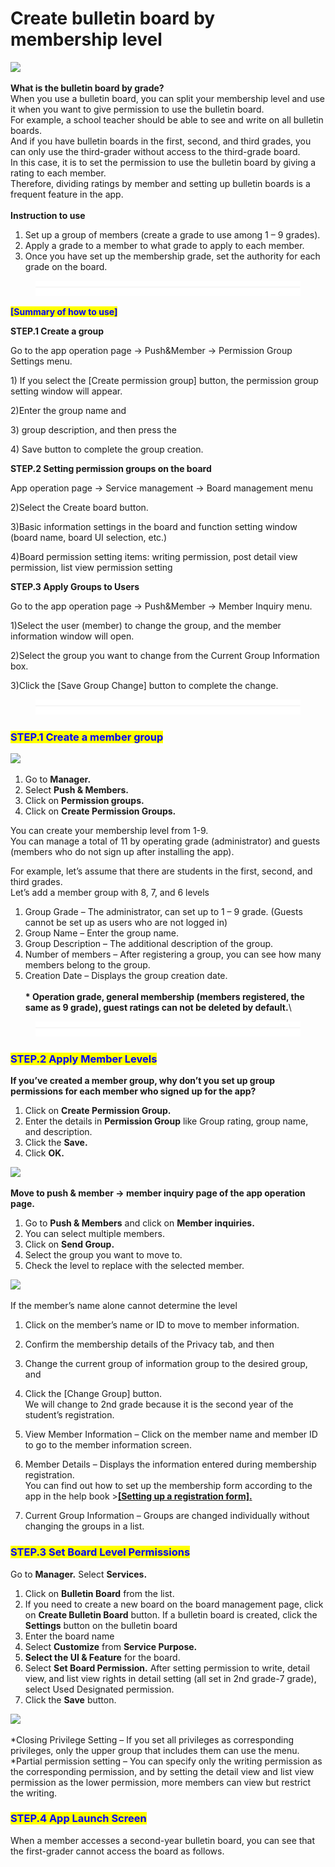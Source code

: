 # Create bulletin board by membership level

![](https://support.swing2app.com/wp-content/uploads/2018/09/pg.png)

**What is the bulletin board by grade?**\
When you use a bulletin board, you can split your membership level and use it when you want to give permission to use the bulletin board.\
For example, a school teacher should be able to see and write on all bulletin boards.\
And if you have bulletin boards in the first, second, and third grades, you can only use the third-grader without access to the third-grade board.\
In this case, it is to set the permission to use the bulletin board by giving a rating to each member.\
Therefore, dividing ratings by member and setting up bulletin boards is a frequent feature in the app.\
\
**Instruction to use**

1. Set up a group of members (create a grade to use among 1 – 9 grades).
2. Apply a grade to a member to what grade to apply to each member.
3. Once you have set up the membership grade, set the authority for each grade on the board.

<figure><img src="../../../.gitbook/assets/구분선 (1) (1).PNG" alt=""><figcaption></figcaption></figure>

<mark style="color:blue;">**\[Summary of how to use]**</mark>

**STEP.1 Create a group**

Go to the app operation page → Push\&Member → Permission Group Settings menu.

1\) If you select the \[Create permission group] button, the permission group setting window will appear.

2\)Enter the group name and&#x20;

3\) group description, and then press the&#x20;

4\) Save button to complete the group creation.



**STEP.2 Setting permission groups on the board**

App operation page → Service management → Board management menu

2\)Select the Create board button.

3\)Basic information settings in the board and function setting window (board name, board UI selection, etc.)

4\)Board permission setting items: writing permission, post detail view permission, list view permission setting



**STEP.3 Apply Groups to Users**

Go to the app operation page → Push\&Member → Member Inquiry menu.

1\)Select the user (member) to change the group, and the member information window will open.

2\)Select the group you want to change from the Current Group Information box.

3\)Click the \[Save Group Change] button to complete the change.

<figure><img src="../../../.gitbook/assets/구분선 (1) (1).PNG" alt=""><figcaption></figcaption></figure>

### <mark style="color:blue;">**STEP.1 Create a member group**</mark>

![](https://support.swing2app.com/wp-content/uploads/2018/09/b44-e1587042417552.png)

1. Go to **Manager.**
2. Select **Push & Members.**
3. Click on **Permission groups.**
4. Click on **Create Permission Groups.**

You can create your membership level from 1-9.\
You can manage a total of 11 by operating grade (administrator) and guests (members who do not sign up after installing the app).

For example, let’s assume that there are students in the first, second, and third grades.\
Let’s add a member group with 8, 7, and 6 levels

1. Group Grade – The administrator, can set up to 1 – 9 grade. (Guests cannot be set up as users who are not logged in)
2. Group Name – Enter the group name.
3. Group Description – The additional description of the group.
4. Number of members – After registering a group, you can see how many members belong to the group.
5. Creation Date – Displays the group creation date.\
   \
   **\* Operation grade, general membership (members registered, the same as 9 grade), guest ratings can not be deleted by default.**\


<figure><img src="../../../.gitbook/assets/구분선 (1) (1).PNG" alt=""><figcaption></figcaption></figure>

### <mark style="color:blue;">**STEP.2 Apply Member Levels**</mark>

**If you’ve created a member group, why don’t you set up group permissions for each member who signed up for the app?** &#x20;

1. Click on **Create Permission Group.**
2. Enter the details in **Permission Group** like Group rating, group name, and description.
3. Click the **Save.**
4. Click **OK.**

![](https://support.swing2app.com/wp-content/uploads/2018/09/b39-e1587042451127.png)

**Move to push & member → member inquiry page of the app operation page.**&#x20;

1. Go to **Push & Members** and click on **Member inquiries.**
2. You can select multiple members.
3. Click on **Send Group.**
4. Select the group you want to move to.
5. Check the level to replace with the selected member.

![](https://support.swing2app.com/wp-content/uploads/2018/09/b-43.png)

If the member’s name alone cannot determine the level

1. Click on the member’s name or ID to move to member information.
2. Confirm the membership details of the Privacy tab, and then
3. Change the current group of information group to the desired group, and
4. Click the \[Change Group] button.\
   We will change to 2nd grade because it is the second year of the student’s registration.



1. View Member Information – Click on the member name and member ID to go to the member information screen.
2. Member Details – Displays the information entered during membership registration.\
   You can find out how to set up the membership form according to the app in the help book >[**\[Setting up a registration form\].**](../service/membership-form.md)
3. Current Group Information – Groups are changed individually without changing the groups in a list.



### <mark style="color:blue;">**STEP.3 Set Board Level Permissions**</mark>

Go to **Manager.** Select **Services.**

1. Click on **Bulletin Board** from the list.
2. If you need to create a new board on the board management page, click on **Create Bulletin Board** button. If a bulletin board is created, click the **Settings** button on the bulletin board
3. Enter the board name
4. Select **Customize** from **Service Purpose.**
5. **Select the UI & Feature** for the board.
6. Select **Set Board Permission.** After setting permission to write, detail view, and list view rights in detail setting (all set in 2nd grade-7 grade), select Used Designated permission.&#x20;
7. Click the **Save** button.

![](https://support.swing2app.com/wp-content/uploads/2018/09/b75-1.png)

\*Closing Privilege Setting – If you set all privileges as corresponding privileges, only the upper group that includes them can use the menu.\
\*Partial permission setting – You can specify only the writing permission as the corresponding permission, and by setting the detail view and list view permission as the lower permission, more members can view but restrict the writing.



### <mark style="color:blue;">**STEP.4 App Launch Screen**</mark>

When a member accesses a second-year bulletin board, you can see that the first-grader cannot access the board as follows.

<div align="left">

<img src="https://support.swing2app.com/wp-content/uploads/2018/09/35@3x.png" alt="">

</div>
